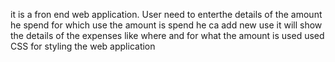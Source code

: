it is a fron end web application.
User need to enterthe details of the amount he spend
for which use the amount is spend
he ca add new use
it will show the details of the expenses
like where and for what the amount is used
used CSS for styling the web application
